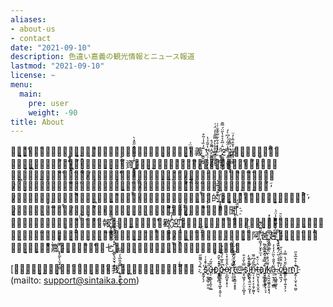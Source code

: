 ```yaml
---
aliases:
- about-us
- contact
date: "2021-09-10"
description: 色違い嘉義の観光情報とニュース報道
lastmod: "2021-09-10"
license: ~
menu:
  main:
    pre: user
    weight: -90
title: About
---
```


恥̴͚͈͔̤͈͈̓͛͛͗̋̔̄̋ͅず̵̳̲̪͚͓̬̘̗̬͔̝͆̾̾̅̑͑̚̚ͅ嘉̴̤̭̮͓̗̥̱̳͕͍̆̃̓̈́̚義҈͖̫̜̭̟̋̓̏̾͗͂̊ ᴴ̵̝̠̠̩̘͉͎͕͉͎̠̔̄̃̉̔ᴬ̴̙͚̱̳͔͎̪̟̋̎́̊̚ᶽ̸̰̪̥̳̗͙̖̄͋̀̽̿͂̾̒̈́͑̚ᵁ҈͍̘̗͇̥͎̀̓̊͋͋̅̑͊̐̍͑ͅᴷ̷̣̟͚͚̬̞͖͓̑͑̅̑̉̊̔̋̈́̿̄ͅᴬ҈̦̱̣̝͚̮̫̮̓̾̑̋͗̓͆̀̓ᴳ̶͍͇͇̫͚͖̟̬̰͎́̿̽̎ͅᴵ̸̦̳̘͕̯̝͐̌͒͂͐̒̈是̶͓̩̳͙̖͍͇̲̃̊͗̒͛̇̿嘉̵̳͕͔̮͖͚͈̖̯̫̗̘͐̽̂̀̊̊̌̓͂́̏́義̷͇̦͚͇͖̫̓̈̄͐ͅ的̴̘̖͈̲͉̦̭̌̃̌̓̅͐資҉͖̙̗͓̭͐̾́̿̋̃͐̋̎̽̀訊̵̠̬͓̙̱̾̋̍͛̍͂̍̄͂̓̾͌平̸͍̭̲̳͓̩̘̳̝̓̊̐̑̓̓͐̿̃́̿̾ͅ台̴͖͇̱̙̖̬̙̜̦̝̎̊͌̍̎̂̑̏̌́̒͋，̸̤͇͔̘̤̟̲͓̊̄̍̎̈̉ͅ這̴̥̩̠͈͇̞̣͚̾͂͑͑̃̍邊̷̬̖͈͙̭̞̙̠̘̋̿̿͆̒̆̐̆͊̒̒̈́ͅͅ有̷̝̱͉̦̙̝̖̭̟̯̿̏̒͌̽̉͂̎各̵̖̗̝̙̯͈͚̗̌̐̌̆̇種̷͇̤̟̯̳̭̝̝̮͈̄͐͑͋̒̂̀̾̂̐ͅ新̵͍̜̙̤͎̣̤̤̬͌̾̍̐̃̓͐鮮̷̥̠̲̰̞̟͇̣͙̰̎̎̾̄̀̅͒ͅ好̶͖̖̝̮͈͚̱͊̍̾̆̊̿̓̒̽̐̐玩̵̪̳͎̥͇̙̘͚́̊̾̃ͅ的҉̥̝͎̯̳̉͊̉͑͊̑̔旅̷̠͚͓͓̱̅̆͒̓̆̅̏遊̴̙̲̰͍̬͎̜̗̠̽̃̄̍̓͐́資̷͉͉̖̱̮̯̟͍̋̆̿͊̅́͂̊̚訊̸̥̰͓̞͙͇̗͑͐̎̓̐ͅ和̶̖͉̙͎̝̩͍̫̗̦̘̘̂̉͌͌͐̓̀̒̿͛̆̂新̷͚̣͉͙͓̫̥̤̀͛͌̇̇̀̅̎̾͆͂̐聞҈̣̖͎̥͉̯͒̏̆̓情̴̗̗̤̱̳̥̗̳͉͇̰̗́͊͛̆̈́̐̆̎̾́͋̅報҉̪̗̟̫̪̤̬͐̿̋̉̚，҈̪͇͎̥̬̞͚̦̰̠̰̈̋̊̀̎̓歡҈̣̠͉͇̥͓̮̌̍̒̃迎҉̗͙̜̱͂̓̀̍̇͂̓̋您̵̯̬̟̥͚̦̥̣̟̋̆͊̂̎̄ͅͅ樓̸̜̝̤͙͎̭̐͌͂̏͆̌͐̆͒̄͆̅頂̴̣̜̜͈̅͛̔̚揪̴͍̝̗̞́̿͂̈樓̴̥̩̫͍͉̃̄͗͂̏̚腳̴͎̗̟͍̤̉͆̿̉͋͂͑́̄̈́阿̶̞̰͓͈̬̞̅͂̑̄̊̋̽̿͑母̷̝̖͖͈̯̌́̽̂̌̈́̓̅ͅ揪̴̣̝̪̮̪̦͈̏̌̈́͛ͅ阿҉̜͖̟̗̮̝̙̫͔̓̋̃̄̈́͊爸҉̯͙͚̰̣͚̔͆̆̃̆͗̾̔̽ͅ趕҈͔̖̯̤̜̠́͆̓͐͊͑͒̾̈́̇̚̚緊̴͕̮͔̯́̒̔̄̉̂͗̚來̴̟͔͍̰̖̦͚̙̟̃͂̀͋͋嘉҉̜̞̰̙̩̤͉̟̯̮̆̅̓̽̒̋義̶͈̳̩̜͌̅̊̆̍̚七҈̯̲̙̘̬̮͉͔͍̞͗̓̈́͐̽̊̇̍̚逃̵̘̰͔̩̤̲̟̬̰̩͚̄̏̒̈̄̏ͅ。̵̲̦̘̱̪͇̬͓̞͙̮̏̀̑̂̍

[聯̵̣̫̟̖͓̦̬̟̘̥͓̥̎̀̑̈́絡̶̤͔̦̰̅͑̓́̋我҈̞͔͍̮̝̖̿̌̏̅̀̍̀̏̈̚ͅ們̵͖̫̫̗̭͍̩̳̜̔̂̂́̒͐̐͛̚：҉̤̰̱̗̖̗̀́̀͌̃̋s҈̤̜͚͉̳̜͍̤̱̉͛̄̾͑̚ǔ̶̩̠͔̳̖̝̱͎̯̲͒͂́p҈̯̟͇̬̪̍͒̽̀̄̂̚p̴̳̫̲͎̮̝͖͙͔͈̜̀̇̑̄̅͛́͌̋̇́̚ͅò̶͕̫̪͈̟͙̜̩̂̊̐̽̀r҈̖̦͈̠̥̿́̈́̓͂͂̃̽̅̓̔t̷̜̜̘͓͇̘̝̥̥͂̀̆͗́̆̆͂̚̚@̵̖̥͖̝̗̣̦̤͕̪̥̿̀̎̓̂ͅs҈̝̱̙̌̀̓̊̓̚ͅi̷͎̲̬̥̖͍̫̣̠̰͓͊̾̃͑ͅn̴͍̩͔̜͔͕̣̱̗̰͈͂̏̎́͆͌̚ͅṭ̶̪̬̣̙̘͎̥̮̯͉̈̍̇̈͒a҈̠͕͖͎̬͉̲̗͛̇̿̒̇̂̂̏͂̀͂i̸̟͎͖̫̮͕̱̦͓̠̘̓̈́̌͗̋̑̊̈̉k̸̮͔̤̰̮͖̱̩͈͙͉͉͌́͛̽̀̅̍̆͐̈́̀̀ă̵͈̠̫̖̟̤̣̲̳̔̎̐̀̏̈̒̒̓.̴̣̥͔͖̱͍͚̥̾͊͛̊̇̃̈́͂̽̑̒͑ͅc̸͎̬͖͉̗̓̏̈̌͋̅̉͑̆ò̵͇͍̙͚̖̣͍̞̗͕̋̆́̔̿͐m҈̝̭̦̜̤̟̗͉̰̮͒̇̊͒̅̊̋](mailto: support@sintaika.com)
